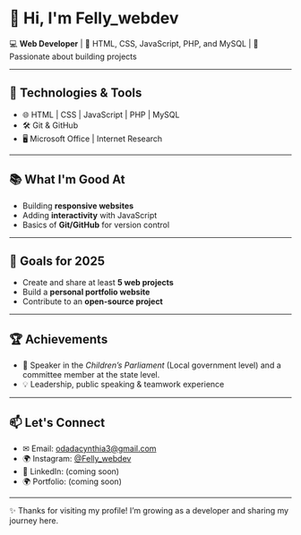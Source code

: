 # 👋 Hi, I'm Felly_webdev 

💻 **Web Developer** | 🌱 HTML, CSS, JavaScript, PHP, and MySQL | 🚀 Passionate about building projects

---

## 🔧 Technologies & Tools
- 🌐 HTML | CSS | JavaScript | PHP | MySQL
- 🛠 Git & GitHub  
- 🖥 Microsoft Office | Internet Research  

---

## 📚 What I'm Good At
- Building **responsive websites**
- Adding **interactivity** with JavaScript  
- Basics of **Git/GitHub** for version control  

---

## 🎯 Goals for 2025
- Create and share at least **5 web projects**
- Build a **personal portfolio website**  
- Contribute to an **open-source project**

---

## 🏆 Achievements
- 🎤 Speaker in the *Children’s Parliament* (Local government level) and a committee member at the state level.  
- 💡 Leadership, public speaking & teamwork experience

---

## 📫 Let's Connect
- ✉ Email: odadacynthia3@gmail.com
- 🌍 Instagram: [@Felly_webdev](https://instagram.com/Felly_webdev)
- 💼 LinkedIn: (coming soon)
- 🌍 Portfolio: (coming soon)

---

✨ Thanks for visiting my profile! I’m growing as a developer and sharing my journey here.